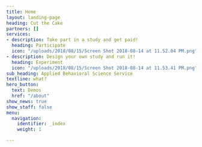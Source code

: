 ```yaml
---
title: Home
layout: landing-page
heading: Cut the Cake
partners: []
services:
- description: Take part in a study and get paid!
  heading: Participate
  icon: "/uploads/2018/08/15/Screen Shot 2018-08-14 at 11.52.04 PM.png"
- description: Design your own study and run it!
  heading: Experiment
  icon: "/uploads/2018/08/15/Screen Shot 2018-08-14 at 11.53.41 PM.png"
sub_heading: Applied Behavioral Science Service
textline: what?
hero_button:
  text: Demos
  href: "/about"
show_news: true
show_staff: false
menu:
  navigation:
    identifier: _index
    weight: 1

---
```

